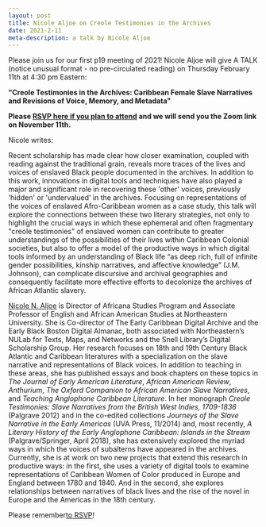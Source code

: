 ```yaml
---
layout: post
title: Nicole Aljoe on Creole Testimonies in the Archives
date: 2021-2-11
meta-description: a talk by Nicole Aljoe
---
```


Please join us for our first p19 meeting of 2021! Nicole Aljoe will give A TALK (notice unusual format - no pre-circulated reading) on Thursday February 11th at 4:30 pm Eastern:

<b>"Creole Testimonies in the Archives: Caribbean Female Slave Narratives and Revisions of Voice, Memory, and Metadata"</b>

<b>Please [RSVP here if you plan to attend](https://forms.gle/kZedfkVxkKY9s32w6) and we will send you the Zoom link on November 11th.</b>

Nicole writes:

Recent scholarship has made clear how closer examination, coupled with reading against the traditional grain, reveals more traces of the lives and voices of enslaved Black people documented in the archives. In addition to this work, innovations in digital tools and techniques have also played a major and significant role in recovering these 'other' voices, previously 'hidden' or 'undervalued' in the archives. Focusing on representations of the voices of enslaved Afro-Caribbean women as a case study, this talk will explore the connections between these two literary strategies, not only to highlight the crucial ways in which these ephemeral and often fragmentary "creole testimonies" of enslaved women can contribute to greater understandings of the possibilities of their lives within Caribbean Colonial societies, but also to offer a model of the productive ways in which digital tools informed by an understanding of Black life “as deep rich, full of infinite gender possibilities, kinship narratives, and affective knowledge” (J.M. Johnson), can complicate discursive and archival geographies and consequently facilitate more effective efforts to decolonize the archives of African Atlantic slavery.

[Nicole N. Aljoe](https://cssh.northeastern.edu/faculty/nicole-aljoe/) is Director of Africana Studies Program and Associate Professor of English and African American Studies at Northeastern University. She is Co-director of The Early Caribbean Digital Archive and the Early Black Boston Digital Almanac, both associated with Northeastern’s NULab for Texts, Maps, and Networks and the Snell Library’s Digital Scholarship Group. Her research focuses on 18th and 19th Century Black Atlantic and Caribbean literatures with a specialization on the slave narrative and representations of Black voices. In addition to teaching in these areas, she has published essays and book chapters on these topics in *The Journal of Early American Literature*, *African American Review*, *Anthurium*, *The Oxford Companion to African American Slave Narratives*, and *Teaching Anglophone Caribbean Literature*. In her monograph *Creole Testimonies: Slave Narratives from the British West Indies, 1709-1836* (Palgrave 2012) and in the co-edited collections *Journeys of the Slave Narrative in the Early Americas* (UVA Press, 11/2014) and, most recently, *A Literary History of the Early Anglophone Caribbean: Islands in the Stream* (Palgrave/Springer, April 2018), she has extensively explored the myriad ways in which the voices of subalterns have appeared in the archives. Currently, she is at work on two new projects that extend this research in productive ways: in the first, she uses a variety of digital tools to examine representations of Caribbean Women of Color produced in Europe and England between 1780 and 1840. And in the second, she explores relationships between narratives of black lives and the rise of the novel in Europe and the Americas in the 18th century.

Please remember[to RSVP](https://forms.gle/kZedfkVxkKY9s32w6)!
